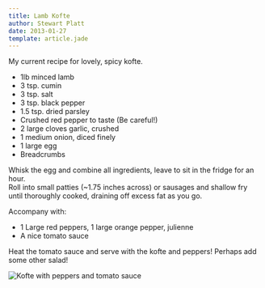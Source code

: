 ```yaml
---
title: Lamb Kofte
author: Stewart Platt
date: 2013-01-27
template: article.jade
---
```


My current recipe for lovely, spicy kofte.

* 1lb minced lamb
* 3 tsp. cumin
* 3 tsp. salt
* 3 tsp. black pepper
* 1.5 tsp. dried parsley
* Crushed red pepper to taste (Be careful!)
* 2 large cloves garlic, crushed
* 1 medium onion, diced finely
* 1 large egg
* Breadcrumbs

Whisk the egg and combine all ingredients, leave to sit in the fridge for an hour.  
Roll into small patties (~1.75 inches across) or sausages and shallow fry until thoroughly cooked, draining off excess fat as you go.

Accompany with:

* 1 Large red peppers, 1 large orange pepper, julienne
* A nice tomato sauce

Heat the tomato sauce and serve with the kofte and peppers! Perhaps add some other salad!

![Kofte with peppers and tomato sauce](http://i.imgur.com/6nZzJe3.jpg)

